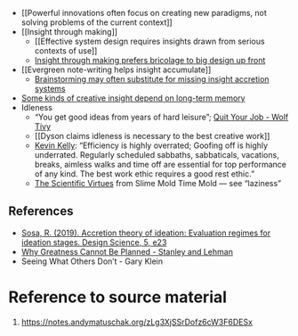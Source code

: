 - [[Powerful innovations often focus on creating new paradigms, not solving problems of the current context]] 
- [[Insight through making]]
    - [[Effective system design requires insights drawn from serious contexts of use]] 
    - [Insight through making prefers bricolage to big design up front](https://notes.andymatuschak.org/zT2CnA38ERsCY2NKGw2thSL)
- [[Evergreen note-writing helps insight accumulate]]
    - [Brainstorming may often substitute for missing insight accretion systems](https://notes.andymatuschak.org/zGbMMKcybSmwFR4jLS12iY2)
- [Some kinds of creative insight depend on long-term memory](https://notes.andymatuschak.org/zNW5jyTpU1v4XBQfTYwoM8Q)
- Idleness
    - “You get good ideas from years of hard leisure”; [Quit Your Job - Wolf Tivy](https://notes.andymatuschak.org/z5beUfpCZpi6fibB4vFfhzF)
    - [[Dyson claims idleness is necessary to the best creative work]] 
    - [Kevin Kelly](https://notes.andymatuschak.org/zRW4hZmuiYpg2vbedUScDVU): “Efficiency is highly overrated; Goofing off is highly underrated. Regularly scheduled sabbaths, sabbaticals, vacations, breaks, aimless walks and time off are essential for top performance of any kind. The best work ethic requires a good rest ethic.”
    - [The Scientific Virtues](https://slimemoldtimemold.com/2022/02/10/the-scientific-virtues/) from Slime Mold Time Mold — see “laziness”

## References
- [Sosa, R. (2019). Accretion theory of ideation: Evaluation regimes for ideation stages. Design Science, 5, e23](https://notes.andymatuschak.org/z7rU9uGjjFJnLe57XqxpQ3V)
- [Why Greatness Cannot Be Planned - Stanley and Lehman](https://notes.andymatuschak.org/zUVBM3NDu1efs6vkrUtqz2Z)
- Seeing What Others Don’t - Gary Klein

# Reference to source material
1. https://notes.andymatuschak.org/zLg3XjSSrDofz6cW3F6DESx
